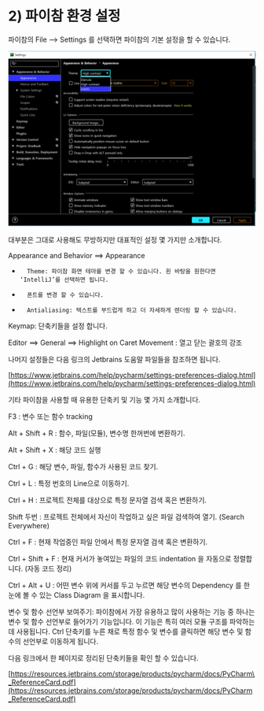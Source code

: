 # 2\)    파이참 환경 설정


  
파이참의 File --&gt; Settings 를 선택하면 파이참의 기본 설정을 할 수 있습니다.

![](../../../.gitbook/assets/21531.png)

대부분은 그대로 사용해도 무방하지만 대표적인 설정 몇 가지만 소개합니다.

Appearance and Behavior ==&gt; Appearance

-       Theme: 파이참 화면 테마를 변경 할 수 있습니다. 흰 바탕을 원한다면 ‘IntelliJ’를 선택하면 됩니다.

-       폰트를 변경 할 수 있습니다.

-       Antialiasing: 텍스트를 부드럽게 하고 더 자세하게 렌더링 할 수 있습니다.

Keymap: 단축키들을 설정 합니다.

Editor ==&gt; General ==&gt; Highlight on Caret Movement : 열고 닫는 괄호의 강조

나머지 설정들은 다음 링크의 Jetbrains 도움말 파일들을 참조하면 됩니다.

[https://www.jetbrains.com/help/pycharm/settings-preferences-dialog.html](https://www.jetbrains.com/help/pycharm/settings-preferences-dialog.html)

기타 파이참을 사용할 때 유용한 단축키 및 기능 몇 가지 소개합니다.

F3 : 변수 또는 함수 tracking

Alt + Shift + R : 함수, 파일\(모듈\), 변수명 한꺼번에 변환하기.

Alt + Shift + X : 해당 코드 실행

Ctrl + G : 해당 변수, 파일, 함수가 사용된 코드 찾기.

Ctrl + L : 특정 번호의 Line으로 이동하기.

Ctrl + H : 프로젝트 전체를 대상으로 특정 문자열 검색 혹은 변환하기.

Shift 두번 : 프로젝트 전체에서 자신이 작업하고 싶은 파일 검색하여 열기. \(Search Everywhere\)

Ctrl + F : 현재 작업중인 파일 안에서 특정 문자열 검색 혹은 변환하기.

Ctrl + Shift + F : 현재 커서가 놓여있는 파일의 코드 indentation 을 자동으로 정렬합니다. \(자동 코드 정리\)

Ctrl + Alt + U : 어떤 변수 위에 커서를 두고 누르면 해당 변수의 Dependency 를 한눈에 볼 수 있는 Class Diagram 을 표시합니다.

변수 및 함수 선언부 보여주기: 파이참에서 가장 유용하고 많이 사용하는 기능 중 하나는 변수 및 함수 선언부로 들어가기 기능입니다. 이 기능은 특히 여러 모듈 구조를 파악하는데 사용됩니다. Ctrl 단축키를 누른 채로 특정 함수 및 변수를 클릭하면 해당 변수 및 함수의 선언부로 이동하게 됩니다.

다음 링크에서 한 페이지로 정리된 단축키들을 확인 할 수 있습니다.

[https://resources.jetbrains.com/storage/products/pycharm/docs/PyCharm\_ReferenceCard.pdf](https://resources.jetbrains.com/storage/products/pycharm/docs/PyCharm_ReferenceCard.pdf)

